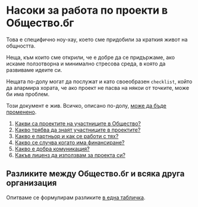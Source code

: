 # Насоки за работа по проекти в Общество.бг

Това е специфично ноу-хау, което сме придобили за краткия живот на общността.

Неща, към които сме открили, че е добре да се придържаме, ако искаме ползотворна и минимално стресова среда, в която да развиваме идеите си.

Нещата по-долу могат да послужат и като своеобразен `checklist`, който да алармира хората, че ако проект не пасва на някои от точките, може би има проблем.

Този документ е жив. Всичко, описано по-долу, [може да бъде променено](../checklists/discuss.md#readme).

1. [Какви са проектите на участниците в Общество?](projects.md#readme)
1. [Какво трябва да знаят участниците в проектите?](members.md#readme)
1. [Какво е партньор и как се работи с тях?](partners.md#readme)
1. [Какво се случва когато има финансиране?](funding.md#readme)
1. [Какво е добра комуникация?](communication.md#readme)
1. [Какъв лиценз да използвам за проекта си?](licenses.md#readme)


## Разликите между Общество.бг и всяка друга организация
Опитваме се формулирам разликите [в една табличка](https://docs.google.com/spreadsheets/d/103KJa3CGJMNWF7gcHNf4uHK7C4tjY5-Xtw0BaSZsMEs/edit#gid=847268183).
